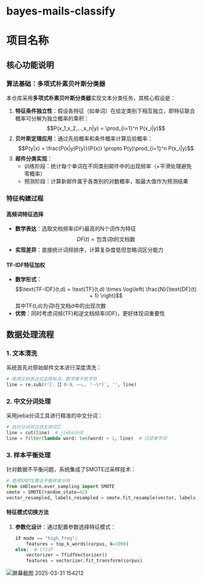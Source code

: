 # bayes-mails-classify

# 项目名称
## 核心功能说明

### 算法基础：多项式朴素贝叶斯分类器
本仓库采用**多项式朴素贝叶斯分类器**实现文本分类任务，其核心假设是：
1. ​**特征条件独立性**：假设各特征（如单词）在给定类别下相互独立，即特征联合概率可分解为独立概率的乘积：
   $$P(x_1,x_2,...,x_n|y) = \prod_{i=1}^n P(x_i|y)$$
2. ​**贝叶斯定理应用**：通过先验概率和条件概率计算后验概率：
   $$P(y|x) = \frac{P(x|y)P(y)}{P(x)} \propto P(y)\prod_{i=1}^n P(x_i|y)$$
3. ​**邮件分类实现**：
   - 训练阶段：统计每个单词在不同类别邮件中的出现频率（+平滑处理避免零概率）
   - 预测阶段：计算新邮件属于各类别的对数概率，取最大值作为预测结果

### 特征构建过程
#### 高频词特征选择
- ​**数学表达**：选取文档频率(DF)最高的N个词作为特征
  $$DF(t) = \text{包含词t的文档数}$$
- ​**实现差异**：直接统计词频排序，计算复杂度低但忽略词区分能力

#### TF-IDF特征加权
- ​**数学形式**：
  $$\text{TF-IDF}(t,d) = \text{TF}(t,d) \times \log\left( \frac{N}{\text{DF}(t) + 1} \right)$$
  其中TF(t,d)为词t在文档d中的出现次数
- ​**优势**：同时考虑词频(TF)和逆文档频率(IDF)，更好体现词重要性

## 数据处理流程

### 1. 文本清洗

系统首先对原始邮件文本进行深度清洗：
```python
# 使用正则表达式去除标点、数字等干扰字符
line = re.sub(r'[.【】0-9、——。，！~\*]', '', line)
```

### 2. 中文分词处理

采用jieba分词工具进行精准的中文分词：
```python
# 执行分词并过滤无效词汇
line = cut(line)  # jieba分词
line = filter(lambda word: len(word) > 1, line)  # 过滤单字词
```

### 3. 样本平衡处理

针对数据不平衡问题，系统集成了SMOTE过采样技术：
```python
# 使用SMOTE算法平衡样本分布
from imblearn.over_sampling import SMOTE
smote = SMOTE(random_state=42)
vector_resampled, labels_resampled = smote.fit_resample(vector, labels)
```

#### 特征模式切换方法
1. ​**参数化设计**：通过配置参数选择特征模式：
   ```python
   if mode == "high_freq":
       features = top_k_words(corpus, k=1000)
   else:  # tfidf
       vectorizer = TfidfVectorizer()
       features = vectorizer.fit_transform(corpus)
![屏幕截图 2025-03-31 154212](https://github.com/user-attachments/assets/5509674f-0b84-40ed-9ad0-a2d925bb8403)

